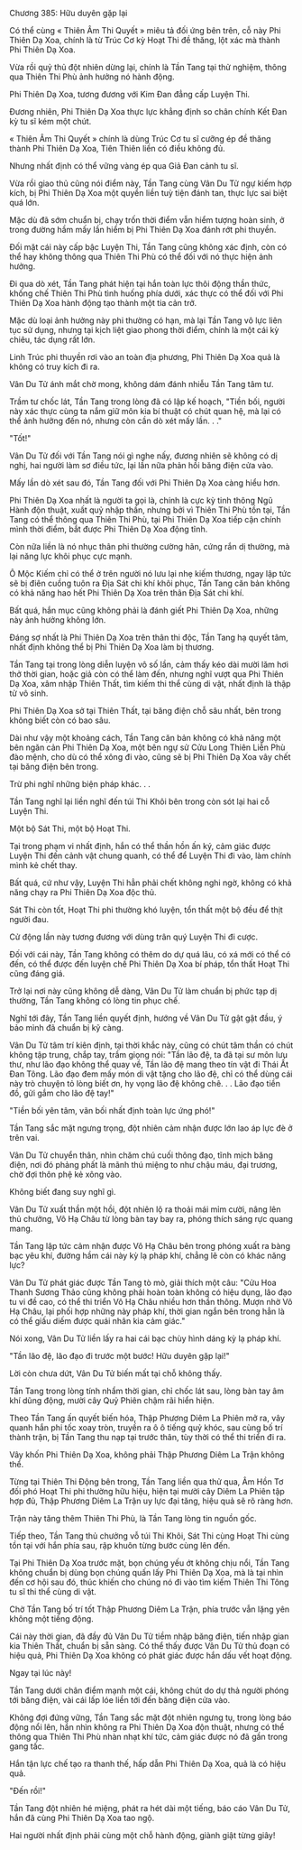 




Chương 385: Hữu duyên gặp lại


Có thể cùng « Thiên Âm Thi Quyết » miêu tả đối ứng bên trên, cỗ này Phi Thiên Dạ Xoa, chính là từ Trúc Cơ kỳ Hoạt Thi đề thăng, lột xác mà thành Phi Thiên Dạ Xoa.

Vừa rồi quỷ thủ đột nhiên dừng lại, chính là Tần Tang tại thử nghiệm, thông qua Thiên Thi Phù ảnh hưởng nó hành động.

Phi Thiên Dạ Xoa, tương đương với Kim Đan đẳng cấp Luyện Thi.

Đương nhiên, Phi Thiên Dạ Xoa thực lực khẳng định so chân chính Kết Đan kỳ tu sĩ kém một chút.

« Thiên Âm Thi Quyết » chính là dùng Trúc Cơ tu sĩ cưỡng ép đề thăng thành Phi Thiên Dạ Xoa, Tiên Thiên liền có điều không đủ.

Nhưng nhất định có thể vững vàng ép qua Giả Đan cảnh tu sĩ.

Vừa rồi giao thủ cũng nói điểm này, Tần Tang cùng Vân Du Tử ngự kiếm hợp kích, bị Phi Thiên Dạ Xoa một quyền liền tuỳ tiện đánh tan, thực lực sai biệt quá lớn.

Mặc dù đã sớm chuẩn bị, chạy trốn thời điểm vẫn hiểm tượng hoàn sinh, ở trong đường hầm mấy lần hiểm bị Phi Thiên Dạ Xoa đánh rớt phi thuyền.

Đối mặt cái này cấp bậc Luyện Thi, Tần Tang cũng không xác định, còn có thể hay không thông qua Thiên Thi Phù có thể đối với nó thực hiện ảnh hưởng.

Đi qua dò xét, Tần Tang phát hiện tại hắn toàn lực thôi động thần thức, khống chế Thiên Thi Phù tình huống phía dưới, xác thực có thể đối với Phi Thiên Dạ Xoa hành động tạo thành một tia cản trở.

Mặc dù loại ảnh hưởng này phi thường có hạn, mà lại Tần Tang vô lực liên tục sử dụng, nhưng tại kịch liệt giao phong thời điểm, chính là một cái kỳ chiêu, tác dụng rất lớn.

Linh Trúc phi thuyền rơi vào an toàn địa phương, Phi Thiên Dạ Xoa quả là không có truy kích đi ra.

Vân Du Tử ánh mắt chờ mong, không dám đánh nhiễu Tần Tang tâm tư.

Trầm tư chốc lát, Tần Tang trong lòng đã có lập kế hoạch, "Tiền bối, người này xác thực cùng ta nắm giữ môn kia bí thuật có chút quan hệ, mà lại có thể ảnh hưởng đến nó, nhưng còn cần dò xét mấy lần. . ."

"Tốt!"

Vân Du Tử đối với Tần Tang nói gì nghe nấy, đương nhiên sẽ không có dị nghị, hai người làm sơ điều tức, lại lần nữa phản hồi băng điện cửa vào.

Mấy lần dò xét sau đó, Tần Tang đối với Phi Thiên Dạ Xoa càng hiểu hơn.

Phi Thiên Dạ Xoa nhất là người ta gọi là, chính là cực kỳ tinh thông Ngũ Hành độn thuật, xuất quỷ nhập thần, nhưng bởi vì Thiên Thi Phù tồn tại, Tần Tang có thể thông qua Thiên Thi Phù, tại Phi Thiên Dạ Xoa tiếp cận chính mình thời điểm, bắt được Phi Thiên Dạ Xoa động tĩnh.

Còn nữa liền là nó nhục thân phi thường cường hãn, cứng rắn dị thường, mà lại năng lực khôi phục cực mạnh.

Ô Mộc Kiếm chỉ có thể ở trên người nó lưu lại nhẹ kiếm thương, ngay lập tức sẽ bị điên cuồng tuôn ra Địa Sát chi khí khôi phục, Tần Tang căn bản không có khả năng hao hết Phi Thiên Dạ Xoa trên thân Địa Sát chi khí.

Bất quá, hắn mục cũng không phải là đánh giết Phi Thiên Dạ Xoa, những này ảnh hưởng không lớn.

Đáng sợ nhất là Phi Thiên Dạ Xoa trên thân thi độc, Tần Tang hạ quyết tâm, nhất định không thể bị Phi Thiên Dạ Xoa làm bị thương.

Tần Tang tại trong lòng diễn luyện vô số lần, cảm thấy kéo dài mười lăm hơi thở thời gian, hoặc giả còn có thể làm đến, nhưng nghĩ vượt qua Phi Thiên Dạ Xoa, xâm nhập Thiên Thất, tìm kiếm thi thể cùng di vật, nhất định là thập tử vô sinh.

Phi Thiên Dạ Xoa sở tại Thiên Thất, tại băng điện chỗ sâu nhất, bên trong không biết còn có bao sâu.

Dài như vậy một khoảng cách, Tần Tang căn bản không có khả năng một bên ngăn cản Phi Thiên Dạ Xoa, một bên ngự sử Cửu Long Thiên Liễn Phù đào mệnh, cho dù có thể xông đi vào, cũng sẽ bị Phi Thiên Dạ Xoa vây chết tại băng điện bên trong.

Trừ phi nghĩ những biện pháp khác. . .

Tần Tang nghĩ lại liền nghĩ đến túi Thi Khôi bên trong còn sót lại hai cỗ Luyện Thi.

Một bộ Sát Thi, một bộ Hoạt Thi.

Tại trong phạm vi nhất định, hắn có thể thần hồn ấn ký, cảm giác được Luyện Thi đến cảnh vật chung quanh, có thể để Luyện Thi đi vào, làm chính mình kẻ chết thay.

Bất quá, cứ như vậy, Luyện Thi hẳn phải chết không nghi ngờ, không có khả năng chạy ra Phi Thiên Dạ Xoa độc thủ.

Sát Thi còn tốt, Hoạt Thi phi thường khó luyện, tổn thất một bộ đều để thịt người đau.

Cử động lần này tương đương với dùng trân quý Luyện Thi đi cược.

Đối với cái này, Tần Tang không có thêm do dự quá lâu, có xá mới có thể có đến, có thể được đến luyện chế Phi Thiên Dạ Xoa bí pháp, tổn thất Hoạt Thi cũng đáng giá.

Trở lại nơi này cũng không dễ dàng, Vân Du Tử làm chuẩn bị phức tạp dị thường, Tần Tang không có lòng tin phục chế.

Nghĩ tới đây, Tần Tang liền quyết định, hướng về Vân Du Tử gật gật đầu, ý bảo mình đã chuẩn bị kỹ càng.

Vân Du Tử tâm trí kiên định, tại thời khắc này, cũng có chút tâm thần có chút không tập trung, chắp tay, trầm giọng nói: "Tần lão đệ, ta đã tại sư môn lưu thư, như lão đạo không thể quay về, Tần lão đệ mang theo tín vật đi Thái Ất Đan Tông. Lão đạo đem mấy món di vật tặng cho lão đệ, chỉ có thể dùng cái này trò chuyện tỏ lòng biết ơn, hy vọng lão đệ không chê. . . Lão đạo tiền đồ, gửi gắm cho lão đệ tay!"

"Tiền bối yên tâm, vãn bối nhất định toàn lực ứng phó!"

Tần Tang sắc mặt ngưng trọng, đột nhiên cảm nhận được lớn lao áp lực đè ở trên vai.

Vân Du Tử chuyển thân, nhìn chăm chú cuối thông đạo, tĩnh mịch băng điện, nơi đó phảng phất là mãnh thú miệng to như chậu máu, đại trương, chờ đợi thôn phệ kẻ xông vào.

Không biết đang suy nghĩ gì.

Vân Du Tử xuất thần một hồi, đột nhiên lộ ra thoải mái mỉm cười, nâng lên thủ chưởng, Vô Hạ Châu từ lòng bàn tay bay ra, phóng thích sáng rực quang mang.

Tần Tang lập tức cảm nhận được Vô Hạ Châu bên trong phóng xuất ra bàng bạc yêu khí, đường hầm cái này kỳ lạ pháp khí, chẳng lẽ còn có khác năng lực?

Vân Du Tử phát giác được Tần Tang tò mò, giải thích một câu: "Cửu Hoa Thanh Sương Thảo cũng không phải hoàn toàn không có hiệu dụng, lão đạo tu vi đề cao, có thể thi triển Vô Hạ Châu nhiều hơn thần thông. Mượn nhờ Vô Hạ Châu, lại phối hợp những này pháp khí, thời gian ngắn bên trong hẳn là có thể giấu diếm được quái nhân kia cảm giác."

Nói xong, Vân Du Tử liền lấy ra hai cái bạc chùy hình dáng kỳ lạ pháp khí.

"Tần lão đệ, lão đạo đi trước một bước! Hữu duyên gặp lại!"

Lời còn chưa dứt, Vân Du Tử biến mất tại chỗ không thấy.

Tần Tang trong lòng tính nhẩm thời gian, chỉ chốc lát sau, lòng bàn tay âm khí dũng động, mười cây Quỷ Phiên chậm rãi hiển hiện.

Theo Tần Tang ấn quyết biến hóa, Thập Phương Diêm La Phiên mở ra, vây quanh hắn phi tốc xoay tròn, truyền ra ô ô tiếng quỷ khóc, sau cùng bố trí thành trận, bị Tần Tang thu nạp tại trước thân, tùy thời có thể thi triển đi ra.

Vây khốn Phi Thiên Dạ Xoa, không phải Thập Phương Diêm La Trận không thể.

Từng tại Thiên Thi Động bên trong, Tần Tang liền qua thử qua, Âm Hồn Tơ đối phó Hoạt Thi phi thường hữu hiệu, hiện tại mười cây Diêm La Phiên tập hợp đủ, Thập Phương Diêm La Trận uy lực đại tăng, hiệu quả sẽ rõ ràng hơn.

Trận này tăng thêm Thiên Thi Phù, là Tần Tang lòng tin nguồn gốc.

Tiếp theo, Tần Tang thủ chưởng vỗ túi Thi Khôi, Sát Thi cùng Hoạt Thi cùng tồn tại với hắn phía sau, rập khuôn từng bước cùng lên đến.

Tại Phi Thiên Dạ Xoa trước mặt, bọn chúng yếu ớt không chịu nổi, Tần Tang không chuẩn bị dùng bọn chúng quấn lấy Phi Thiên Dạ Xoa, mà là tại nhìn đến cơ hội sau đó, thúc khiến cho chúng nó đi vào tìm kiếm Thiên Thi Tông tu sĩ thi thể cùng di vật.

Chờ Tần Tang bố trí tốt Thập Phương Diêm La Trận, phía trước vẫn lặng yên không một tiếng động.

Cái này thời gian, đã đầy đủ Vân Du Tử tiềm nhập băng điện, tiến nhập gian kia Thiên Thất, chuẩn bị sẵn sàng. Có thể thấy được Vân Du Tử thủ đoạn có hiệu quả, Phi Thiên Dạ Xoa không có phát giác được hắn dấu vết hoạt động.

Ngay tại lúc này!

Tần Tang dưới chân điểm mạnh một cái, không chút do dự thả người phóng tới băng điện, vài cái lấp lóe liền tới đến băng điện cửa vào.

Không đợi đứng vững, Tần Tang sắc mặt đột nhiên ngưng tụ, trong lòng báo động nổi lên, hắn nhìn không ra Phi Thiên Dạ Xoa độn thuật, nhưng có thể thông qua Thiên Thi Phù nhàn nhạt khí tức, cảm giác được nó đã gần trong gang tấc.

Hắn tận lực chế tạo ra thanh thế, hấp dẫn Phi Thiên Dạ Xoa, quả là có hiệu quả.

"Đến rồi!"

Tần Tang đột nhiên hé miệng, phát ra hét dài một tiếng, báo cáo Vân Du Tử, hắn đã cùng Phi Thiên Dạ Xoa tao ngộ.

Hai người nhất định phải cùng một chỗ hành động, giành giật từng giây!




